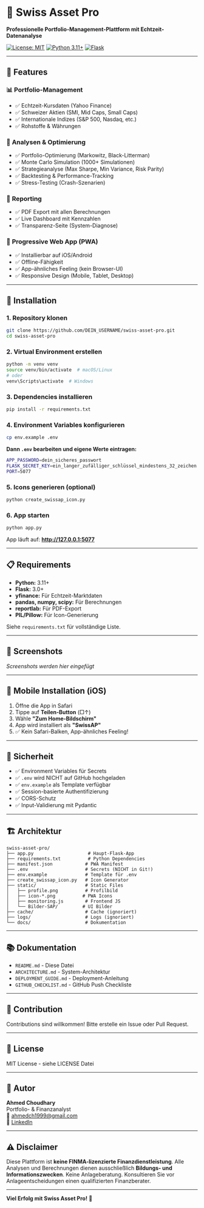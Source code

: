# 🏦 Swiss Asset Pro

**Professionelle Portfolio-Management-Plattform mit Echtzeit-Datenanalyse**

[![License: MIT](https://img.shields.io/badge/License-MIT-yellow.svg)](https://opensource.org/licenses/MIT)
[![Python 3.11+](https://img.shields.io/badge/python-3.11+-blue.svg)](https://www.python.org/downloads/)
[![Flask](https://img.shields.io/badge/flask-3.0+-green.svg)](https://flask.palletsprojects.com/)

---

## 🌟 Features

### 📊 **Portfolio-Management**
- ✅ Echtzeit-Kursdaten (Yahoo Finance)
- ✅ Schweizer Aktien (SMI, Mid Caps, Small Caps)
- ✅ Internationale Indizes (S&P 500, Nasdaq, etc.)
- ✅ Rohstoffe & Währungen

### 🎯 **Analysen & Optimierung**
- ✅ Portfolio-Optimierung (Markowitz, Black-Litterman)
- ✅ Monte Carlo Simulation (1000+ Simulationen)
- ✅ Strategieanalyse (Max Sharpe, Min Variance, Risk Parity)
- ✅ Backtesting & Performance-Tracking
- ✅ Stress-Testing (Crash-Szenarien)

### 📄 **Reporting**
- ✅ PDF Export mit allen Berechnungen
- ✅ Live Dashboard mit Kennzahlen
- ✅ Transparenz-Seite (System-Diagnose)

### 📱 **Progressive Web App (PWA)**
- ✅ Installierbar auf iOS/Android
- ✅ Offline-Fähigkeit
- ✅ App-ähnliches Feeling (kein Browser-UI)
- ✅ Responsive Design (Mobile, Tablet, Desktop)

---

## 🚀 Installation

### **1. Repository klonen**
```bash
git clone https://github.com/DEIN_USERNAME/swiss-asset-pro.git
cd swiss-asset-pro
```

### **2. Virtual Environment erstellen**
```bash
python -m venv venv
source venv/bin/activate  # macOS/Linux
# oder
venv\Scripts\activate  # Windows
```

### **3. Dependencies installieren**
```bash
pip install -r requirements.txt
```

### **4. Environment Variables konfigurieren**
```bash
cp env.example .env
```

**Dann `.env` bearbeiten und eigene Werte eintragen:**
```bash
APP_PASSWORD=dein_sicheres_passwort
FLASK_SECRET_KEY=ein_langer_zufälliger_schlüssel_mindestens_32_zeichen
PORT=5077
```

### **5. Icons generieren (optional)**
```bash
python create_swissap_icon.py
```

### **6. App starten**
```bash
python app.py
```

App läuft auf: **http://127.0.0.1:5077**

---

## 📋 Requirements

- **Python:** 3.11+
- **Flask:** 3.0+
- **yfinance:** Für Echtzeit-Marktdaten
- **pandas, numpy, scipy:** Für Berechnungen
- **reportlab:** Für PDF-Export
- **PIL/Pillow:** Für Icon-Generierung

Siehe `requirements.txt` für vollständige Liste.

---

## 🎨 Screenshots

*Screenshots werden hier eingefügt*

---

## 📱 Mobile Installation (iOS)

1. Öffne die App in Safari
2. Tippe auf **Teilen-Button** (□↑)
3. Wähle **"Zum Home-Bildschirm"**
4. App wird installiert als **"SwissAP"**
5. ✅ Kein Safari-Balken, App-ähnliches Feeling!

---

## 🔐 Sicherheit

- ✅ Environment Variables für Secrets
- ✅ `.env` wird NICHT auf GitHub hochgeladen
- ✅ `env.example` als Template verfügbar
- ✅ Session-basierte Authentifizierung
- ✅ CORS-Schutz
- ✅ Input-Validierung mit Pydantic

---

## 🏗️ Architektur

```
swiss-asset-pro/
├── app.py                    # Haupt-Flask-App
├── requirements.txt          # Python Dependencies
├── manifest.json            # PWA Manifest
├── .env                     # Secrets (NICHT in Git!)
├── env.example              # Template für .env
├── create_swissap_icon.py   # Icon Generator
├── static/                  # Static Files
│   ├── profile.png          # Profilbild
│   ├── icon-*.png          # PWA Icons
│   ├── monitoring.js        # Frontend JS
│   └── Bilder-SAP/         # UI Bilder
├── cache/                   # Cache (ignoriert)
├── logs/                    # Logs (ignoriert)
└── docs/                    # Dokumentation
```

---

## 📚 Dokumentation

- `README.md` - Diese Datei
- `ARCHITECTURE.md` - System-Architektur
- `DEPLOYMENT_GUIDE.md` - Deployment-Anleitung
- `GITHUB_CHECKLIST.md` - GitHub Push Checkliste

---

## 🤝 Contribution

Contributions sind willkommen! Bitte erstelle ein Issue oder Pull Request.

---

## 📄 License

MIT License - siehe LICENSE Datei

---

## 👤 Autor

**Ahmed Choudhary**  
Portfolio- & Finanzanalyst  
📧 ahmedch1999@gmail.com  
🔗 [LinkedIn](https://www.linkedin.com/in/ahmed-choudhary-3a61371b6)

---

## ⚠️ Disclaimer

Diese Plattform ist **keine FINMA-lizenzierte Finanzdienstleistung**. Alle Analysen und Berechnungen dienen ausschließlich **Bildungs- und Informationszwecken**. Keine Anlageberatung. Konsultieren Sie vor Anlageentscheidungen einen qualifizierten Finanzberater.

---

**Viel Erfolg mit Swiss Asset Pro!** 🚀

